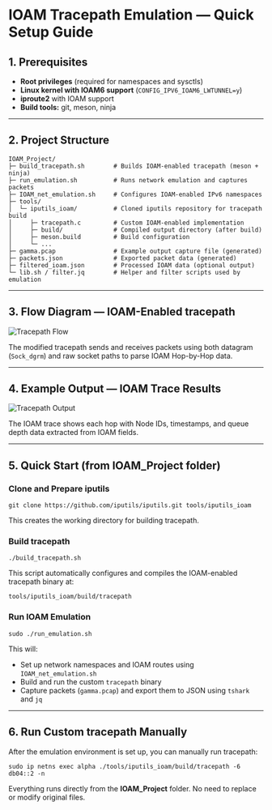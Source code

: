 # IOAM Tracepath Emulation — Quick Setup Guide

## 1. Prerequisites

* **Root privileges** (required for namespaces and sysctls)
* **Linux kernel with IOAM6 support** (`CONFIG_IPV6_IOAM6_LWTUNNEL=y`)
* **iproute2** with IOAM support
* **Build tools:** git, meson, ninja

---

## 2. Project Structure

```
IOAM_Project/
├─ build_tracepath.sh        # Builds IOAM-enabled tracepath (meson + ninja)
├─ run_emulation.sh          # Runs network emulation and captures packets
├─ IOAM_net_emulation.sh     # Configures IOAM-enabled IPv6 namespaces
├─ tools/
│  └─ iputils_ioam/          # Cloned iputils repository for tracepath build
│     ├─ tracepath.c         # Custom IOAM-enabled implementation
│     ├─ build/              # Compiled output directory (after build)
│     ├─ meson.build         # Build configuration
│     └─ ...
├─ gamma.pcap                # Example output capture file (generated)
├─ packets.json              # Exported packet data (generated)
├─ filtered_ioam.json        # Processed IOAM data (optional output)
└─ lib.sh / filter.jq        # Helper and filter scripts used by emulation
```

---

## 3. Flow Diagram — IOAM-Enabled tracepath

![Tracepath Flow](./images/97bb506f-8faa-419e-b79f-7f80b290480a.png)

The modified tracepath sends and receives packets using both datagram (`Sock_dgrm`) and raw socket paths to parse IOAM Hop-by-Hop data.

---

## 4. Example Output — IOAM Trace Results

![Tracepath Output](./images/cb6e70ba-0e5b-40f8-8c8c-ae49ef1589dc.png)

The IOAM trace shows each hop with Node IDs, timestamps, and queue depth data extracted from IOAM fields.

---

## 5. Quick Start (from IOAM_Project folder)

### Clone and Prepare iputils

```
git clone https://github.com/iputils/iputils.git tools/iputils_ioam
```

This creates the working directory for building tracepath.

### Build tracepath

```
./build_tracepath.sh
```

This script automatically configures and compiles the IOAM-enabled tracepath binary at:

```
tools/iputils_ioam/build/tracepath
```

### Run IOAM Emulation

```
sudo ./run_emulation.sh
```

This will:

* Set up network namespaces and IOAM routes using `IOAM_net_emulation.sh`
* Build and run the custom `tracepath` binary
* Capture packets (`gamma.pcap`) and export them to JSON using `tshark` and `jq`

---

## 6. Run Custom tracepath Manually

After the emulation environment is set up, you can manually run tracepath:

```
sudo ip netns exec alpha ./tools/iputils_ioam/build/tracepath -6 db04::2 -n
```

Everything runs directly from the **IOAM_Project** folder. No need to replace or modify original files.
